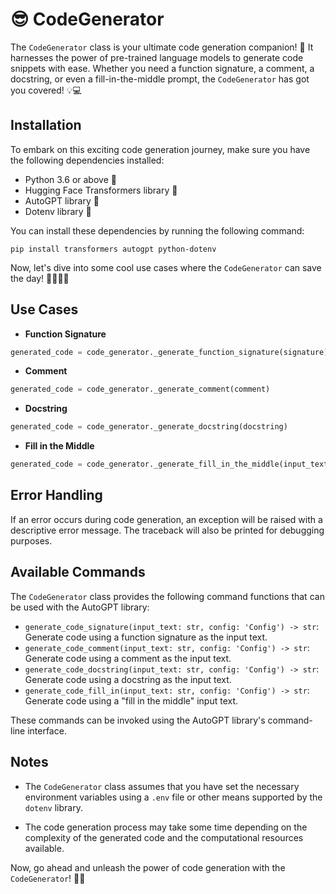# 😎 CodeGenerator

The `CodeGenerator` class is your ultimate code generation companion! 🚀 It harnesses the power of pre-trained language models to generate code snippets with ease. Whether you need a function signature, a comment, a docstring, or even a fill-in-the-middle prompt, the `CodeGenerator` has got you covered! 💡💻

## Installation

To embark on this exciting code generation journey, make sure you have the following dependencies installed:

- Python 3.6 or above 🐍
- Hugging Face Transformers library 🤗
- AutoGPT library 🤖
- Dotenv library 🌌

You can install these dependencies by running the following command:

```shell
pip install transformers autogpt python-dotenv
```

Now, let's dive into some cool use cases where the `CodeGenerator` can save the day! 🦸‍♂️🦸‍♀️

## Use Cases

- **Function Signature**

```python
generated_code = code_generator._generate_function_signature(signature)
```

- **Comment**

```python
generated_code = code_generator._generate_comment(comment)
```

- **Docstring**

```python
generated_code = code_generator._generate_docstring(docstring)
```

- **Fill in the Middle**

```python
generated_code = code_generator._generate_fill_in_the_middle(input_text)
```

## Error Handling

If an error occurs during code generation, an exception will be raised with a descriptive error message. The traceback will also be printed for debugging purposes.

## Available Commands

The `CodeGenerator` class provides the following command functions that can be used with the AutoGPT library:

- `generate_code_signature(input_text: str, config: 'Config') -> str`: Generate code using a function signature as the input text.
- `generate_code_comment(input_text: str, config: 'Config') -> str`: Generate code using a comment as the input text.
- `generate_code_docstring(input_text: str, config: 'Config') -> str`: Generate code using a docstring as the input text.
- `generate_code_fill_in(input_text: str, config: 'Config') -> str`: Generate code using a "fill in the middle" input text.

These commands can be invoked using the AutoGPT library's command-line interface.

## Notes

- The `CodeGenerator` class assumes that you have set the necessary environment variables using a `.env` file or other means supported by the `dotenv` library.

- The code generation process may take some time depending on the complexity of the generated code and the computational resources available.

Now, go ahead and unleash the power of code generation with the `CodeGenerator`! 🚀🔥
```
```

